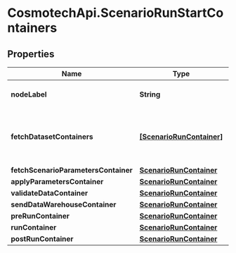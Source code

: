 # CosmotechApi.ScenarioRunStartContainers

## Properties

Name | Type | Description | Notes
------------ | ------------- | ------------- | -------------
**nodeLabel** | **String** | the node label request | [optional] 
**fetchDatasetContainers** | [**[ScenarioRunContainer]**](ScenarioRunContainer.md) | the containers which fetch the Scenario Datasets | [optional] [readonly] 
**fetchScenarioParametersContainer** | [**ScenarioRunContainer**](ScenarioRunContainer.md) |  | [optional] 
**applyParametersContainer** | [**ScenarioRunContainer**](ScenarioRunContainer.md) |  | [optional] 
**validateDataContainer** | [**ScenarioRunContainer**](ScenarioRunContainer.md) |  | [optional] 
**sendDataWarehouseContainer** | [**ScenarioRunContainer**](ScenarioRunContainer.md) |  | [optional] 
**preRunContainer** | [**ScenarioRunContainer**](ScenarioRunContainer.md) |  | [optional] 
**runContainer** | [**ScenarioRunContainer**](ScenarioRunContainer.md) |  | [optional] 
**postRunContainer** | [**ScenarioRunContainer**](ScenarioRunContainer.md) |  | [optional] 


